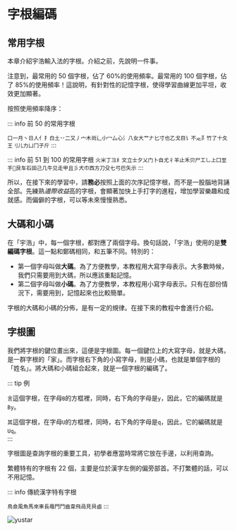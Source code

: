 
# 字根編碼

## 常用字根

本章介紹宇浩輸入法的字根。介紹之前，先說明一件事。

注意到，最常用的 50 個字根，佔了 60%的使用頻率。最常用的 100 個字根，佔了 85%的使用頻率！這說明，有針對性的記憶字根，使得學習曲線更加平坦，收效更加顯著。

按照使用頻率降序：

::: info 前 50 的常用字根

`口一月丶日人亻扌白土丷二又丿宀木尚辶小冖厶心氵八女大艹𠂇匕寸也乙戈目讠不龰阝竹了十夂王刂儿力凵冂子斤`
:::

::: info 前 51 到 100 的常用字根
`火米丁彐纟文立士夕乂门卜自尤彳羊止禾贝尸工乚上囗至手𬺰艮车石田己几牛见走甲且彡犬巾西方刀殳七弓巴矢示`
:::

所以，在接下來的學習中，請**務必**按照上面的次序記憶字根，而不是一股腦地背誦全部。先練熟*邊際收益*高的字根，會顯著加快上手打字的進程，增加學習樂趣和成就感。而偏僻的字根，可以等未來慢慢熟悉。

## 大碼和小碼

在「宇浩」中，每一個字根，都對應了兩個字母。換句話說，「宇浩」使用的是**雙編碼字根**。這一點和鄭碼相同，和五筆不同。特別的：

- 第一個字母叫做**大碼**。為了方便教學，本教程用大寫字母表示。大多數時候，我們只需要用到大碼，所以應該重點記憶。
- 第二個字母叫做**小碼**。為了方便教學，本教程用小寫字母表示。只有在部份情況下，需要用到，記憶起來也比較簡單。

字根的大碼和小碼的分佈，是有一定的規律。在接下來的教程中會進行介紹。

## 字根圖

我們將字根的鍵位畫出來，這便是字根圖。每一個鍵位上的大寫字母，就是大碼，是一群字根的「家」。而字根右下角的小寫字母，則是小碼，也就是單個字根的「姓名」。將大碼和小碼組合起來，就是一個字根的編碼了。

::: tip 例

`言`這個字根，在字母`B`的方框裡，同時，右下角的字母是`y`，因此，它的編碼就是`By`。  

`其`這個字根，在字母`U`的方框裡，同時，右下角的字母是`q`，因此，它的編碼就是`Uq`。  
:::

字根圖是查詢字根的重要工具，初學者應當時常將它放在手邊，以利用查詢。

繁體特有的字根有 22 個，主要是位於漢字左側的偏旁部首。不打繁體的話，可以不用記憶。

::: info 傳統漢字特有字根

`鳥僉風魚馬來車長黽門鬥齒韋飛咼見貝鹵`
:::

![yustar](/yustar.png)

